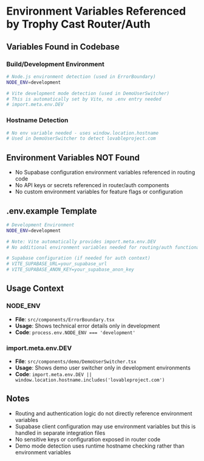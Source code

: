 # Environment Variables Referenced by Trophy Cast Router/Auth

## Variables Found in Codebase

### Build/Development Environment
```bash
# Node.js environment detection (used in ErrorBoundary)
NODE_ENV=development

# Vite development mode detection (used in DemoUserSwitcher)  
# This is automatically set by Vite, no .env entry needed
# import.meta.env.DEV
```

### Hostname Detection
```bash
# No env variable needed - uses window.location.hostname
# Used in DemoUserSwitcher to detect lovableproject.com
```

## Environment Variables NOT Found
- No Supabase configuration environment variables referenced in routing code
- No API keys or secrets referenced in router/auth components  
- No custom environment variables for feature flags or configuration

## .env.example Template

```bash
# Development Environment
NODE_ENV=development

# Note: Vite automatically provides import.meta.env.DEV
# No additional environment variables needed for routing/auth functionality

# Supabase configuration (if needed for auth context)
# VITE_SUPABASE_URL=your_supabase_url
# VITE_SUPABASE_ANON_KEY=your_supabase_anon_key
```

## Usage Context

### NODE_ENV
- **File**: `src/components/ErrorBoundary.tsx`
- **Usage**: Shows technical error details only in development
- **Code**: `process.env.NODE_ENV === 'development'`

### import.meta.env.DEV  
- **File**: `src/components/demo/DemoUserSwitcher.tsx`
- **Usage**: Shows demo user switcher only in development environments
- **Code**: `import.meta.env.DEV || window.location.hostname.includes('lovableproject.com')`

## Notes
- Routing and authentication logic do not directly reference environment variables
- Supabase client configuration may use environment variables but this is handled in separate integration files
- No sensitive keys or configuration exposed in router code
- Demo mode detection uses runtime hostname checking rather than environment variables